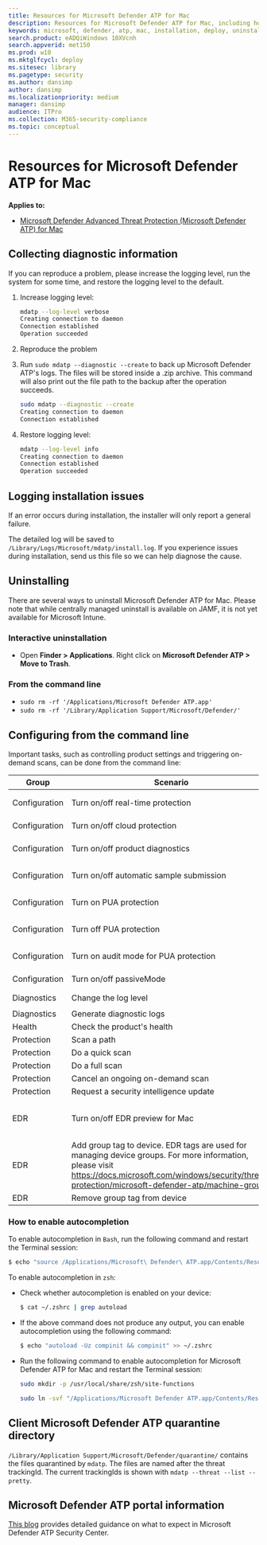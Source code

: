 ```yaml
---
title: Resources for Microsoft Defender ATP for Mac
description: Resources for Microsoft Defender ATP for Mac, including how to uninstall it, how to collect diagnostic logs, CLI commands, and known issues with the product.
keywords: microsoft, defender, atp, mac, installation, deploy, uninstallation, intune, jamf, macos, catalina, mojave, high sierra
search.product: eADQiWindows 10XVcnh
search.appverid: met150
ms.prod: w10
ms.mktglfcycl: deploy
ms.sitesec: library
ms.pagetype: security
ms.author: dansimp
author: dansimp
ms.localizationpriority: medium
manager: dansimp
audience: ITPro
ms.collection: M365-security-compliance
ms.topic: conceptual
---
```


# Resources for Microsoft Defender ATP for Mac

**Applies to:**

- [Microsoft Defender Advanced Threat Protection (Microsoft Defender ATP) for Mac](microsoft-defender-atp-mac.md)

## Collecting diagnostic information

If you can reproduce a problem, please increase the logging level, run the system for some time, and restore the logging level to the default.

1. Increase logging level:

   ```bash
   mdatp --log-level verbose
   Creating connection to daemon
   Connection established
   Operation succeeded
   ```

2. Reproduce the problem

3. Run `sudo mdatp --diagnostic --create` to back up Microsoft Defender ATP's logs. The files will be stored inside a .zip archive. This command will also print out the file path to the backup after the operation succeeds.

   ```bash
   sudo mdatp --diagnostic --create
   Creating connection to daemon
   Connection established
   ```

4. Restore logging level:

   ```bash
   mdatp --log-level info
   Creating connection to daemon
   Connection established
   Operation succeeded
   ```

## Logging installation issues

If an error occurs during installation, the installer will only report a general failure.

The detailed log will be saved to `/Library/Logs/Microsoft/mdatp/install.log`. If you experience issues during installation, send us this file so we can help diagnose the cause.

## Uninstalling

There are several ways to uninstall Microsoft Defender ATP for Mac. Please note that while centrally managed uninstall is available on JAMF, it is not yet available for Microsoft Intune.

### Interactive uninstallation

- Open **Finder > Applications**. Right click on **Microsoft Defender ATP > Move to Trash**.

### From the command line

- ```sudo rm -rf '/Applications/Microsoft Defender ATP.app'```
- ```sudo rm -rf '/Library/Application Support/Microsoft/Defender/'```

## Configuring from the command line

Important tasks, such as controlling product settings and triggering on-demand scans, can be done from the command line:

|Group        |Scenario                                   |Command                                                                |
|-------------|-------------------------------------------|-----------------------------------------------------------------------|
|Configuration|Turn on/off real-time protection           |`mdatp --config realTimeProtectionEnabled [true/false]`                |
|Configuration|Turn on/off cloud protection               |`mdatp --config cloudEnabled [true/false]`                             |
|Configuration|Turn on/off product diagnostics            |`mdatp --config cloudDiagnosticEnabled [true/false]`                               |
|Configuration|Turn on/off automatic sample submission    |`mdatp --config cloudAutomaticSampleSubmission [true/false]`           |
|Configuration|Turn on PUA protection                     |`mdatp --threat --type-handling potentially_unwanted_application block`|
|Configuration|Turn off PUA protection                    |`mdatp --threat --type-handling potentially_unwanted_application off`  |
|Configuration|Turn on audit mode for PUA protection      |`mdatp --threat --type-handling potentially_unwanted_application audit`|
|Configuration|Turn on/off passiveMode                    |`mdatp --config passiveMode [on/off]`                                  |
|Diagnostics  |Change the log level                       |`mdatp --log-level [error/warning/info/verbose]`                       |
|Diagnostics  |Generate diagnostic logs                   |`mdatp --diagnostic --create`                                                   |
|Health       |Check the product's health                 |`mdatp --health`                                                       |
|Protection   |Scan a path                                |`mdatp --scan --path [path]`                                           |
|Protection   |Do a quick scan                            |`mdatp --scan --quick`                                                 |
|Protection   |Do a full scan                             |`mdatp --scan --full`                                                  |
|Protection   |Cancel an ongoing on-demand scan           |`mdatp --scan --cancel`                                                |
|Protection   |Request a security intelligence update     |`mdatp --definition-update`                                            |
|EDR          |Turn on/off EDR preview for Mac            |`mdatp --edr --early-preview [true/false]` OR `mdatp --edr --earlyPreview [true/false]` for versions earlier than 100.78.0                                |
|EDR          |Add group tag to device. EDR tags are used for managing device groups. For more information, please visit https://docs.microsoft.com/windows/security/threat-protection/microsoft-defender-atp/machine-groups |`mdatp --edr --set-tag GROUP [name]` |
|EDR          |Remove group tag from device              |`mdatp --edr --remove-tag [name]`                                            |

### How to enable autocompletion

To enable autocompletion in `Bash`, run the following command and restart the Terminal session:

```bash
$ echo "source /Applications/Microsoft\ Defender\ ATP.app/Contents/Resources/Tools/mdatp_completion.bash" >> ~/.bash_profile
```

To enable autocompletion in `zsh`:

- Check whether autocompletion is enabled on your device:

   ```zsh
   $ cat ~/.zshrc | grep autoload
   ```

- If the above command does not produce any output, you can enable autocompletion using the following command:

   ```zsh
   $ echo "autoload -Uz compinit && compinit" >> ~/.zshrc
   ```

- Run the following command to enable autocompletion for Microsoft Defender ATP for Mac and restart the Terminal session:

   ```zsh
   sudo mkdir -p /usr/local/share/zsh/site-functions

   sudo ln -svf "/Applications/Microsoft Defender ATP.app/Contents/Resources/Tools/mdatp_completion.zsh" /usr/local/share/zsh/site-functions/_mdatp
   ```

## Client Microsoft Defender ATP quarantine directory

`/Library/Application Support/Microsoft/Defender/quarantine/` contains the files quarantined by `mdatp`. The files are named after the threat trackingId. The current trackingIds is shown with `mdatp --threat --list --pretty`.

## Microsoft Defender ATP portal information

[This blog](https://techcommunity.microsoft.com/t5/microsoft-defender-atp/edr-capabilities-for-macos-have-now-arrived/ba-p/1047801) provides detailed guidance on what to expect in Microsoft Defender ATP Security Center.
